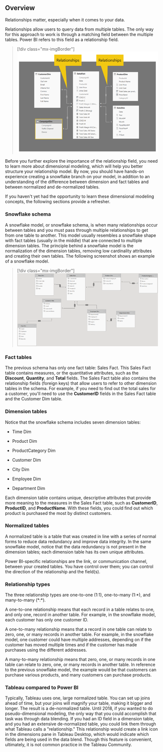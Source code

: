 ## Overview

Relationships matter, especially when it comes to your data.

Relationships allow users to query data from multiple tables. The only way for this approach to work is through a matching field between the multiple tables. Power BI refers to this field as a relationship field.

> [!div class="mx-imgBorder"]
> [![A relationship view in Power BI with multiple relationship fields.](../media/relationships.png)](../media/relationships.png#lightbox)

Before you further explore the importance of the relationship field, you need to learn more about dimensional modeling, which will help you better structure your relationship model. By now, you should have hands-on experience creating a snowflake branch on your model, in addition to an understanding of the difference between dimension and fact tables and between normalized and de-normalized tables.

If you haven't yet had the opportunity to learn these dimensional modeling concepts, the following sections provide a refresher.

### Snowflake schema

A snowflake model, or snowflake schema, is when many relationships occur between tables and you must pass through multiple relationships to get from one table to another. This model usually resembles a snowflake shape with fact tables (usually in the middle) that are connected to multiple dimension tables. The principle behind a snowflake model is the normalization of the dimension tables, removing low cardinality attributes and creating their own tables. The following screenshot shows an example of a snowflake model.

> [!div class="mx-imgBorder"]
> [![An example of a Snowflake schema in Power BI.](../media/snowflake.png)](../media/snowflake.png#lightbox)

### Fact tables

The previous schema has only one fact table: Sales Fact. This Sales Fact table contains measures, or the quantitative attributes, such as the **Discount**, **Quantity**, and **Total** fields. The Sales Fact table also contains the relationship fields (foreign keys) that allow users to refer to other dimension tables in the schema. For example, if you need to find out the total sales for a customer, you'll need to use the **CustomerID** fields in the Sales Fact table and the Customer Dim table.

### Dimension tables

Notice that the snowflake schema includes seven dimension tables:

- Time Dim

- Product Dim

- ProductCategory Dim

- Customer Dim

- City Dim

- Employee Dim

- Department Dim

Each dimension table contains unique, descriptive attributes that provide more meaning to the measures in the Sales Fact table, such as **CustomerID**, **ProductID**, and **ProductName**. With these fields, you could find out which product is purchased the most by distinct customers.

### Normalized tables

A normalized table is a table that was created in line with a series of normal forms to reduce data redundancy and improve data integrity. In the same snowflake model, notice that the data redundancy is not present in the dimension tables; each dimension table has its own unique attributes.

Power BI-specific relationships are the link, or communication channel, between your created tables. You have control over them; you can control the direction of the relationship and the field(s).

### Relationship types

The three relationship types are one-to-one (1:1), one-to-many (1:\*), and many-to-many (\*:\*).

A one-to-one relationship means that each record in a table relates to one, and only one, record in another table. For example, in the snowflake model, each customer has only one customer ID.

A one-to-many relationship means that a record in one table can relate to zero, one, or many records in another table. For example, in the snowflake model, one customer could have multiple addresses, depending on if the customer has moved multiple times and if the customer has made purchases using the different addresses.

A many-to-many relationship means that zero, one, or many records in one table can relate to zero, one, or many records in another table. In reference to the previous snowflake model, the example would be that customers can purchase various products, and many customers can purchase products.

### Tableau compared to Power BI

Typically, Tableau uses one, large normalized table. You can set up joins ahead of time, but your joins will magnify your table, making it bigger and longer. The result is a de-normalized table. Until 2018, if you wanted to do pseudo-dimensional modeling, the only way that you could accomplish that task was through data blending. If you had an ID field in a dimension table, and you had an extensive de-normalized table, you could link them through what Tableau calls a "relationship." This relationship would create a link icon in the dimensions pane in Tableau Desktop, which would indicate which fields are being used in the data blend. Though this feature is convenient, ultimately, it is not common practice in the Tableau Community.
